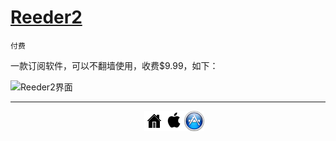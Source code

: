 # [Reeder2](https://itunes.apple.com/us/app/reeder-2/id880001334?ls=1&mt=12)  

`付费`

一款订阅软件，可以不翻墙使用，收费$9.99，如下：

![Reeder2界面][1]




[1]: http://xuelangzf-github.qiniudn.com/2014-11-11_reeder2.png

---
<ul style="list-style:none; width:100px; margin:0 auto;">
<li style="float:left"><a href="http://zhaofei.tk/MacOSX"><img src="../resource/home.png" ></a></li>
<li style="float:left"><a href="https://github.com/xuelangZF/MacOSX/blob/gh-pages/os-x/os-x_summary.md"><img src="../resource/os-x.png" ></a></li>
<li style="float:left"><a href="https://github.com/xuelangZF/MacOSX/blob/gh-pages/apps/apps_summary.md"><img src="../resource/apps.png" ></a></li>
</ul> </div>